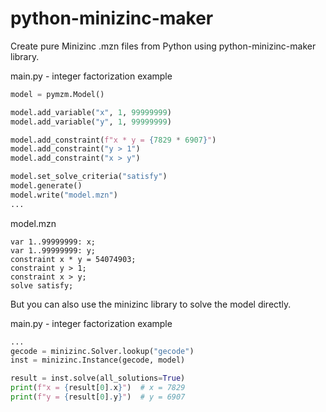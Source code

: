 # python-minizinc-maker

Create pure Minizinc .mzn files from Python using python-minizinc-maker library.

main.py - integer factorization example
```python
model = pymzm.Model()

model.add_variable("x", 1, 99999999)
model.add_variable("y", 1, 99999999)

model.add_constraint(f"x * y = {7829 * 6907}")
model.add_constraint("y > 1")
model.add_constraint("x > y")

model.set_solve_criteria("satisfy")
model.generate()
model.write("model.mzn")
...
```

model.mzn
```mzn
var 1..99999999: x;
var 1..99999999: y;
constraint x * y = 54074903;
constraint y > 1;
constraint x > y;
solve satisfy;
```

But you can also use the minizinc library to solve the model directly.

main.py - integer factorization example
```python
...
gecode = minizinc.Solver.lookup("gecode")
inst = minizinc.Instance(gecode, model)

result = inst.solve(all_solutions=True)
print(f"x = {result[0].x}")  # x = 7829
print(f"y = {result[0].y}")  # y = 6907
```
